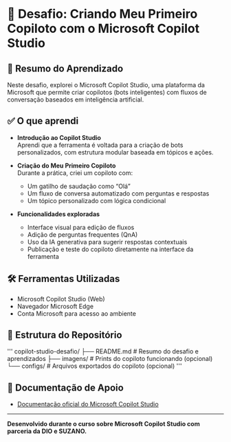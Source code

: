 # 🚀 Desafio: Criando Meu Primeiro Copiloto com o Microsoft Copilot Studio

## 📌 Resumo do Aprendizado

Neste desafio, explorei o Microsoft Copilot Studio, uma plataforma da Microsoft que permite criar copilotos (bots inteligentes) com fluxos de conversação baseados em inteligência artificial.

## ✅ O que aprendi

- **Introdução ao Copilot Studio**  
  Aprendi que a ferramenta é voltada para a criação de bots personalizados, com estrutura modular baseada em tópicos e ações.

- **Criação do Meu Primeiro Copiloto**  
  Durante a prática, criei um copiloto com:
  - Um gatilho de saudação como “Olá”
  - Um fluxo de conversa automatizado com perguntas e respostas
  - Um tópico personalizado com lógica condicional

- **Funcionalidades exploradas**
  - Interface visual para edição de fluxos
  - Adição de perguntas frequentes (QnA)
  - Uso da IA generativa para sugerir respostas contextuais
  - Publicação e teste do copiloto diretamente na interface da ferramenta

## 🛠️ Ferramentas Utilizadas

- Microsoft Copilot Studio (Web)
- Navegador Microsoft Edge
- Conta Microsoft para acesso ao ambiente

## 📂 Estrutura do Repositório

'''
copilot-studio-desafio/
├── README.md # Resumo do desafio e aprendizados
├── imagens/ # Prints do copiloto funcionando (opcional)
└── configs/ # Arquivos exportados do copiloto (opcional)
'''


## 🔗 Documentação de Apoio

- [Documentação oficial do Microsoft Copilot Studio](https://learn.microsoft.com/pt-br/microsoft-copilot-studio/)

---

**Desenvolvido durante o curso sobre Microsoft Copilot Studio com parceria da DIO e SUZANO.**

